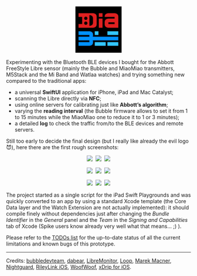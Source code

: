 <p align ="center"><img src="./DiaBLE//Assets.xcassets/AppIcon.appiconset/Icon.png" width="25%" /></p>

Experimenting with the Bluetooth BLE devices I bought for the Abbott FreeStyle Libre sensor (mainly the Bubble and MiaoMiao transmitters, M5Stack and the Mi Band and Watlaa watches) and trying something new compared to the traditional apps:

* a universal **SwiftUI** application for iPhone, iPad and Mac Catalyst;
* scanning the Libre directly via **NFC**;
* using online servers for calibrating just like **Abbott’s algorithm**;
* varying the **reading interval** (the Bubble firmware allows to set it from 1 to 15 minutes while the MiaoMiao one to reduce it to 1 or 3 minutes);
* a detailed **log** to check the traffic from/to the BLE devices and remote servers.

Still too early to decide the final design (but I really like already the evil logo 😈), here there are the first rough screenshots:


<p align ="center"><img src="https://pbs.twimg.com/media/ETfpQO1WoAEtvNe?format=png&name=4096x4096" width="25%" />&nbsp;&nbsp;<img src="https://pbs.twimg.com/media/EQFstP8XkAADIA5?format=png&name=4096x4096" width="25%" />&nbsp;&nbsp;<img src="https://pbs.twimg.com/media/ES-mJj3XsAAJnSK?format=png&name=4096x4096" width="25%" /></p>
<p align ="center"><img src="https://pbs.twimg.com/media/EQFuZUIXUAEJeil?format=png&name=4096x4096" width="25%" />&nbsp;&nbsp;<img src="https://pbs.twimg.com/media/EQFv4aFXsAAYmW4?format=png&name=4096x4096" width="25%" /&nbsp;&nbsp;<img src="https://pbs.twimg.com/media/ETyq4VcXQAITfYe?format=png&name=small" align="top" width="25%" />&nbsp;&nbsp;<img src="https://pbs.twimg.com/media/ET3wMweWoAI3s6E?format=png&name=4096x4096" width="25%" /></p>
<p align ="center"><img src="https://pbs.twimg.com/media/ET3wFuVWsAYG6GO?format=png&name=4096x4096" width="25%" />&nbsp;&nbsp;<img src="https://pbs.twimg.com/media/ETyq4VcXQAITfYe?format=png&name=small" align="top" width="25%" />&nbsp;&nbsp;<img src="https://pbs.twimg.com/media/ET5rMQHWoAANixC?format=png&name=small" align="top" width="25%" /></p>

The project started as a single script for the iPad Swift Playgrounds and was quickly converted to an app by using a standard Xcode template (the Core Data layer and the Watch Extension are not actually implemented): it should compile finely without dependencies just after changing the _Bundle Identifier_ in the _General_ panel and the _Team_ in the _Signing and Capabilities_ tab of Xcode (Spike users know already very well what that means... ;) ).

Please refer to the [TODOs list](https://github.com/gui-dos/DiaBLE/blob/master/TODO.md) for the up-to-date status of all the current limitations and known bugs of this prototype.

---
Credits: [bubbledevteam](https://github.com/bubbledevteam?tab=repositories), [dabear](https://github.com/dabear?tab=repositories), [LibreMonitor](https://github.com/UPetersen/LibreMonitor/tree/Swift4), [Loop](https://github.com/LoopKit/Loop), [Marek Macner](https://github.com/MarekM60?tab=repositories), [Nightguard]( https://github.com/nightscout/nightguard), [RileyLink iOS](https://github.com/ps2/rileylink_ios), [WoofWoof](https://github.com/gshaviv/ninety-two), [xDrip for iOS](https://github.com/JohanDegraeve/xdripswift).
